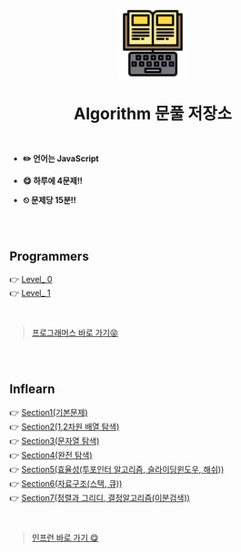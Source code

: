 <div align="center">
  <br />
  <img src="./images/study.png" alt="note" width= "120px" height= "120px" />
  <br />
  <h1>  Algorithm 문풀 저장소  </h1>
  <br />
</div>

- **✏️ 언어는 JavaScript**

- **😋 하루에 4문제!!**

- **⏲ 문제당 15분!!**

<br />
<br />

## Programmers

👉 [Level\_ 0](./programmers/LEVEL_0/README.md) <br />
👉 [Level\_ 1](./programmers/LEVEL_1/README.md)

<br />

> [프로그래머스 바로 가기😝](https://school.programmers.co.kr/)

<br />
<br />

## Inflearn

👉 [Section1(기본문제)](./inflearn/%EC%84%B8%EC%85%981/README.md) <br />
👉 [Section2(1,2차원 배열 탐색)](./inflearn/%EC%84%B9%EC%85%982/README.md) <br />
👉 [Section3(문자열 탐색)](./inflearn/%EC%84%B9%EC%85%983/README.md) <br />
👉 [Section4(완전 탐색)](./inflearn/%EC%84%B9%EC%85%984/README.md) <br />
👉 [Section5(효율성(투포인터 알고리즘, 슬라이딩윈도우, 해쉬))](./inflearn/%EC%84%B9%EC%85%985/README.md) <br />
👉 [Section6(자료구조(스택, 큐))](./inflearn/%EC%84%B9%EC%85%986/README.md) <br />
👉 [Section7(정렬과 그리디, 결정알고리즘(이분검색))](./inflearn/%EC%84%B9%EC%85%987/README.md) <br />

<br />

> [인프런 바로 가기 😋](https://www.inflearn.com/)
